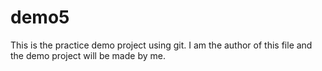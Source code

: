 # demo5
This is the practice demo project using git.
I am the author of this file and the demo project will be made by me.
